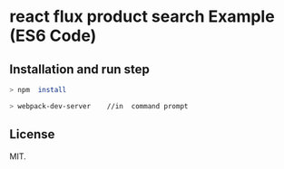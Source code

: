 # react flux product search Example (ES6 Code)

## Installation and run step

```sh
> npm  install

> webpack-dev-server    //in  command prompt

```


## License

MIT.

